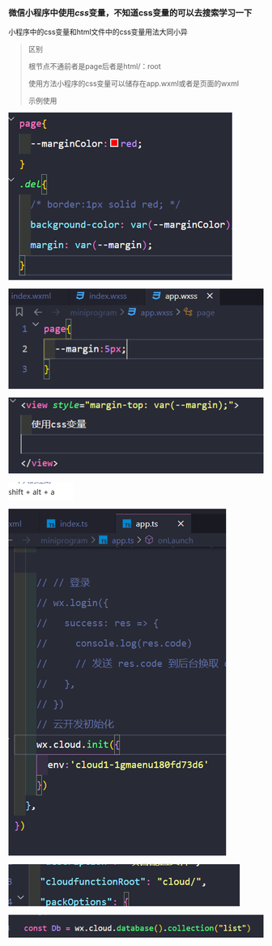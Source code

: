 ### 微信小程序中使用***css***变量，不知道css变量的可以去搜索学习一下

小程序中的css变量和html文件中的css变量用法大同小异

> 区别
>
> 根节点不通前者是page后者是html/：root
>
> 使用方法小程序的css变量可以储存在app.wxml或者是页面的wxml
>
> 示例使用

![image-20230604103432517](cloud.assets/image-20230604103432517.png )

![image-20230604103514335](cloud.assets/image-20230604103514335.png)

![image-20230604103817368](cloud.assets/image-20230604103817368.png)

![image-20230604105400898](cloud.assets/image-20230604105400898.png)

![image-20230604161437862](cloud.assets/image-20230604161437862.png)

![image-20230604161451359](cloud.assets/image-20230604161451359.png)

![image-20230604161505972](cloud.assets/image-20230604161505972.png)